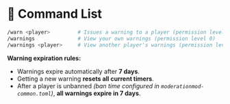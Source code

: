 # 📜 Command List

```bash
/warn <player>         # Issues a warning to a player (permission level 2+)
/warnings              # View your own warnings (permission level 0)
/warnings <player>     # View another player's warnings (permission level 2+)
```
**Warning expiration rules:**
- Warnings expire automatically after **7 days**.
- Getting a new warning **resets all current timers**.
- After a player is unbanned *(ban time configured in `moderationmod-common.toml`)*, **all warnings expire in 7 days**.
